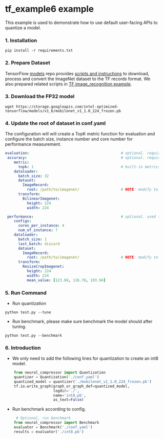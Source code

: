 tf_example6 example
=====================
This example is used to demonstrate how to use default user-facing APIs to quantize a model.

### 1. Installation
```shell
pip install -r requirements.txt
```

### 2. Prepare Dataset  
TensorFlow [models](https://github.com/tensorflow/models) repo provides [scripts and instructions](https://github.com/tensorflow/models/tree/master/research/slim#an-automated-script-for-processing-imagenet-data) to download, process and convert the ImageNet dataset to the TF records format.
We also prepared related scripts in [TF image_recognition example](../../tensorflow/image_recognition/README.md#2-prepare-dataset). 

### 3. Download the FP32 model
```shell
wget https://storage.googleapis.com/intel-optimized-tensorflow/models/v1_6/mobilenet_v1_1.0_224_frozen.pb
```

### 4. Update the root of dataset in conf.yaml
The configuration will will create a TopK metric function for evaluation and configure the batch size, instance number and core number for performance measurement.    
```yaml
evaluation:                                          # optional. required if user doesn't provide eval_func in Quantization.
 accuracy:                                           # optional. required if user doesn't provide eval_func in Quantization.
    metric:
      topk: 1                                        # built-in metrics are topk, map, f1, allow user to register new metric.
    dataloader:
      batch_size: 32 
      dataset:
        ImageRecord:
          root: /path/to/imagenet/                   # NOTE: modify to evaluation dataset location if needed
      transform:
        BilinearImagenet: 
          height: 224
          width: 224

 performance:                                        # optional. used to benchmark performance of passing model.
    configs:
      cores_per_instance: 4
      num_of_instance: 7
    dataloader:
      batch_size: 1 
      last_batch: discard 
      dataset:
        ImageRecord:
          root: /path/to/imagenet/                   # NOTE: modify to evaluation dataset location if needed
      transform:
        ResizeCropImagenet: 
          height: 224
          width: 224
          mean_value: [123.68, 116.78, 103.94]

```

### 5. Run Command
* Run quantization
```shell
python test.py --tune
``` 
* Run benchmark, please make sure benchmark the model should after tuning.
```shell
python test.py --benchmark
``` 

### 6. Introduction
* We only need to add the following lines for quantization to create an int8 model.
```python
    from neural_compressor import Quantization
    quantizer = Quantization('./conf.yaml')
    quantized_model = quantizer('./mobilenet_v1_1.0_224_frozen.pb')
    tf.io.write_graph(graph_or_graph_def=quantized_model,
                      logdir='./',
                      name='int8.pb',
                      as_text=False)
```
* Run benchmark according to config.
```python
     # Optional, run benchmark 
    from neural_compressor import Benchmark
    evaluator = Benchmark('./conf.yaml')
    results = evaluator('./int8.pb')
 
```
